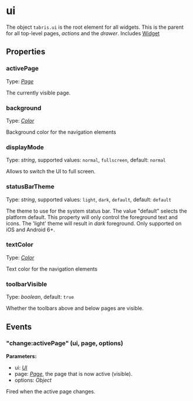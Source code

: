 ---
---
# ui

The object `tabris.ui` is the root element for all widgets. This is the parent for all top-level pages, *actions* and the *drawer*.
Includes [Widget](Widget.md)

## Properties

### activePage
Type: *[Page](Page.md)*

The currently visible page.
### background

Type: *[Color](../types.md#color)*

Background color for the navigation elements
### displayMode

Type: *string*, supported values: `normal`, `fullscreen`, default: `normal`

Allows to switch the UI to full screen.
### statusBarTheme

Type: *string*, supported values: `light`, `dark`, `default`, default: `default`

The theme to use for the system status bar. The value "default" selects the platform default. This property will only control the foreground text and icons. The 'light' theme will result in *dark* foreground. Only supported on iOS and Android 6+.
### textColor

Type: *[Color](../types.md#color)*

Text color for the navigation elements
### toolbarVisible

Type: *boolean*, default: `true`

Whether the toolbars above and below pages are visible.

## Events

### "change:activePage" (ui, page, options)

**Parameters:**

- ui: *[UI](ui.md)*
- page: *[Page](Page.md)*, the page that is now active (visible).
- options: *Object*

Fired when the active page changes.

